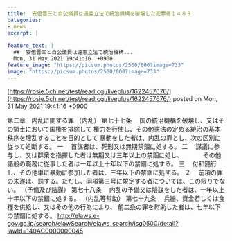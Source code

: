 ```yaml
---
title:  安倍晋三と自公議員は違憲立法で統治機構を破壊した犯罪者１４８３ 
categories:
- news
excerpt: |
  
feature_text: |
  ##  安倍晋三と自公議員は違憲立法で統治機構...
  Mon, 31 May 2021 19:41:16  +0900
feature_image: "https://picsum.photos/2560/600?image=733"
image: "https://picsum.photos/2560/600?image=733"
---
```


[https://rosie.5ch.net/test/read.cgi/liveplus/1622457676/](https://rosie.5ch.net/test/read.cgi/liveplus/1622457676/)
posted on Mon, 31 May 2021 19:41:16  +0900

<!--more-->

第二章　内乱に関する罪 （内乱） 第七十七条 　国の統治機構を破壊し、又はその領土において国権を排除して 権力を行使し、その他憲法の定める統治の基本秩序を壊乱することを目的として 暴動をした者は、内乱の罪とし、次の区別に従って処断する。 一 　首謀者は、死刑又は無期禁錮に処する。 二 　謀議に参与し、又は群衆を指揮した者は無期又は三年以上の禁錮に処し、 　　　その他諸般の職務に従事した者は一年以上十年以下の禁錮に処する。 三 　付和随行し、その他単に暴動に参加した者は、三年以下の禁錮に処する。 ２ 　前項の罪の未遂は、罰する。ただし、同項第三号に規定する者については、この限りでない。 （予備及び陰謀） 第七十八条 　内乱の予備又は陰謀をした者は、一年以上十年以下の禁錮に処する。 （内乱等幇助） 第七十九条 　兵器、資金若しくは食糧を供給し、又はその他の行為により、 前二条の罪を幇助した者は、七年以下の禁錮に処する。 http://elaws.e-gov.go.jp/search/elawSearch/elaws_search/lsg0500/detail?lawId=140AC0000000045
